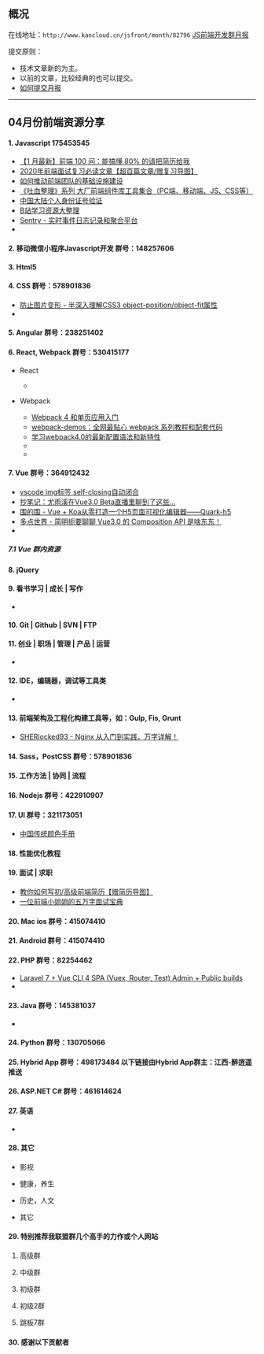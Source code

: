 ## 概况

在线地址：`http://www.kancloud.cn/jsfront/month/82796` [JS前端开发群月报](http://www.kancloud.cn/jsfront/month/82796)


提交原则：

- 技术文章新的为主。
- 以前的文章，比较经典的也可以提交。
- [如何提交月报](http://www.kancloud.cn/jsfront/month/227309)

---


## 04月份前端资源分享
#### 1. Javascript 175453545
- [【1 月最新】前端 100 问：能搞懂 80% 的请把简历给我](https://juejin.im/post/5d23e750f265da1b855c7bbe)
- [2020年前端面试复习必读文章【超百篇文章/赠复习导图】](https://juejin.im/post/5e8b163ff265da47ee3f54a6)
- [如何推动前端团队的基础设施建设](https://juejin.im/post/5e6db1da51882549076208da)
- [《吐血整理》系列 大厂前端组件库工具集合（PC端、移动端、JS、CSS等）](https://juejin.im/entry/5e7bf0b16fb9a00949456b38)
- [中国大陆个人身份证号验证](https://github.com/mc-zone/IDValidator)
- [B站学习资源大整理](https://zhuanlan.zhihu.com/p/110980334)
- [Sentry - 实时事件日志记录和聚合平台](https://segmentfault.com/a/1190000018056453)
- []()

#### 2. 移动微信小程序Javascript开发 群号：148257606


#### 3. Html5


#### 4. CSS  群号：578901836
- [防止图片变形 - 半深入理解CSS3 object-position/object-fit属性](https://www.zhangxinxu.com/wordpress/2015/03/css3-object-position-object-fit/)
- []()

#### 5. Angular 群号：238251402

#### 6. React, Webpack 群号：530415177
- React
  
  - []()
  
- Webpack

  - [Webpack 4 和单页应用入门](https://github.com/wallstreetcn/webpack-and-spa-guide)
  - [webpack-demos：全网最贴心 webpack 系列教程和配套代码](https://github.com/dongyuanxin/webpack-demos)
  - [学习webpack4.0的最新配置语法和新特性](https://github.com/wlx200510/webpack4.x-learn)
  - []()
  - []()


#### 7. Vue 群号：364912432
- [vscode img标签 self-closing自动闭合](https://github.com/vuejs/eslint-plugin-vue/blob/master/docs/rules/html-self-closing.md)
- [抄笔记：尤雨溪在Vue3.0 Beta直播里聊到了这些…](https://juejin.im/post/5e9f6b3251882573a855cd52)
- [围的围 - Vue + Koa从零打造一个H5页面可视化编辑器——Quark-h5](https://juejin.im/post/5dc81428e51d4523632ee793)
- [多点世界 - 简明扼要聊聊 Vue3.0 的 Composition API 是啥东东！](https://juejin.im/post/5eb17a0fe51d454dd60cfe0f)
- []()

##### 7.1 Vue 群内资源


#### 8. jQuery

#### 9. 看书学习 | 成长 | 写作
- []()

#### 10. Git | Github | SVN | FTP

#### 11. 创业 | 职场 | 管理 | 产品 | 运营
- []()

#### 12. IDE，编辑器，调试等工具类
- []()

#### 13. 前端架构及工程化构建工具等，如：Gulp, Fis, Grunt
- [SHERlocked93 - Nginx 从入门到实践，万字详解！](https://juejin.im/post/5ea931866fb9a043815146fb)

#### 14. Sass，PostCSS  群号：578901836

#### 15. 工作方法 | 协同 | 流程

#### 16. Nodejs 群号：422910907

#### 17. UI 群号：321173051
- [中国传统颜色手册](https://colors.ichuantong.cn/)

#### 18. 性能优化教程

#### 19. 面试 | 求职
- [教你如何写初/高级前端简历【赠简历导图】](https://juejin.im/post/5e91a0a4518825739837bf84)
- [一位前端小姐姐的五万字面试宝典](https://juejin.im/entry/5e91b13d6fb9a03c860b773f)

#### 20. Mac ios 群号：415074410

#### 21. Android 群号：415074410

#### 22. PHP 群号：82254462
- [Laravel 7 + Vue CLI 4 SPA (Vuex, Router, Test) Admin + Public builds](https://github.com/starkovsky/laravel-vue-cli)
- []()

#### 23. Java 群号：145381037
- []()

#### 24. Python 群号：130705066

#### 25. Hybrid App 群号：498173484 以下链接由Hybrid App群主：江西-醉逍遥推送

#### 26. ASP.NET C# 群号：461614624

#### 27. 英语
- []()

#### 28. 其它

- 影视


- 健康，养生


- 历史，人文


- 其它

  


#### 29. 特别推荐我联盟群几个高手的力作或个人网站

1. 高级群



2. 中级群


3. 初级群

4. 初级2群


5. 跳板7群


#### 30. 感谢以下贡献者

